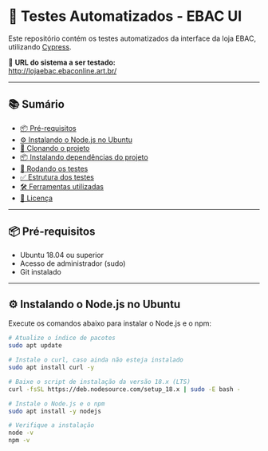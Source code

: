 # 🧪 Testes Automatizados - EBAC UI

Este repositório contém os testes automatizados da interface da loja EBAC, utilizando [Cypress](https://www.cypress.io/).

🔗 **URL do sistema a ser testado:**  
http://lojaebac.ebaconline.art.br/

---

## 📚 Sumário

- [📦 Pré-requisitos](#pré-requisitos)
- [⚙️ Instalando o Node.js no Ubuntu](#instalando-o-nodejs-no-ubuntu)
- [📁 Clonando o projeto](#clonando-o-projeto)
- [📦 Instalando dependências do projeto](#instalando-dependências-do-projeto)
- [🚀 Rodando os testes](#rodando-os-testes)
- [✅ Estrutura dos testes](#estrutura-dos-testes)
- [🛠 Ferramentas utilizadas](#ferramentas-utilizadas)
- [📄 Licença](#licença)

---

## 📦 Pré-requisitos

- Ubuntu 18.04 ou superior
- Acesso de administrador (sudo)
- Git instalado

---

## ⚙️ Instalando o Node.js no Ubuntu

Execute os comandos abaixo para instalar o Node.js e o npm:

```bash
# Atualize o índice de pacotes
sudo apt update

# Instale o curl, caso ainda não esteja instalado
sudo apt install curl -y

# Baixe o script de instalação da versão 18.x (LTS)
curl -fsSL https://deb.nodesource.com/setup_18.x | sudo -E bash -

# Instale o Node.js e o npm
sudo apt install -y nodejs

# Verifique a instalação
node -v
npm -v
